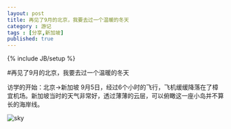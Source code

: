 ```yaml
---
layout: post
title: 再见了9月的北京，我要去过一个温暖的冬天
category : 游记
tags : [分享,新加坡]
published: true
---
```

{% include JB/setup %}

#再见了9月的北京，我要去过一个温暖的冬天

访学的开始：北京→新加坡
9月5日，经过6个小时的飞行，飞机缓缓降落在了樟宜机场。新加坡当时的天气非常好，透过薄薄的云层，可以俯瞰这一座小岛并不算长的海岸线。

![sky](http://www.dongliye.cn/blog/image/singapore/1.jpg)
